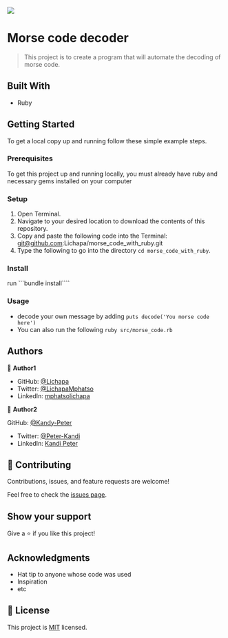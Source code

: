 ![](https://img.shields.io/badge/Microverse-blueviolet)

# Morse code decoder

> This project is to create a program that will automate the decoding of morse code.


## Built With
- Ruby

## Getting Started

To get a local copy up and running follow these simple example steps.

### Prerequisites
To get this project up and running locally, you must already have ruby and necessary gems installed on your computer
### Setup
1. Open Terminal.
2. Navigate to your desired location to download the contents of this repository.
3. Copy and paste the following code into the Terminal: git@github.com:Lichapa/morse_code_with_ruby.git
4. Type the following to go into the directory ```cd morse_code_with_ruby```.
### Install
run ```bundle install```` 
### Usage
- decode your own message by adding ```puts decode('You morse code here')```
- You can also run the following ```ruby src/morse_code.rb``` 


## Authors

👤 **Author1**

- GitHub: [@Lichapa](https://github.com/Lichapa)
- Twitter: [@LichapaMphatso](https://twitter.com/LichapaMphatso)
- LinkedIn: [mphatsolichapa](https://www.linkedin.com/in/mphatsolichapa)

👤 **Author2**

 GitHub: [@Kandy-Peter](https://github.com/Kandy-Peter)
- Twitter: [@Peter-Kandi](https://www.linkedin.com/in/kandi-peter-a49590212)
- LinkedIn: [Kandi Peter](https://twitter.com/peter_kandy)

## 🤝 Contributing

Contributions, issues, and feature requests are welcome!

Feel free to check the [issues page](../../issues/).

## Show your support

Give a ⭐️ if you like this project!

## Acknowledgments

- Hat tip to anyone whose code was used
- Inspiration
- etc

## 📝 License

This project is [MIT](./MIT.md) licensed.
